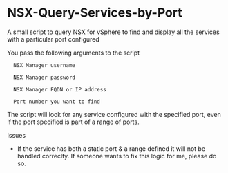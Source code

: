 # NSX-Query-Services-by-Port
A small script to query NSX for vSphere to find and display all the services with a particular port configured

You pass the following arguments to the script

      NSX Manager username
  
      NSX Manager password
  
      NSX Manager FQDN or IP address
  
      Port number you want to find
  

The script will look for any service configured with the specified port, even if the port specified is part of a range of ports.

Issues
  - If the service has both a static port & a range defined it will not be handled correclty. If someone wants to fix this logic for me, please do so.
